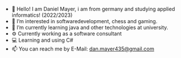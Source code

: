 - 👋 Hello! I am Daniel Mayer, i am from germany and studying applied informatics! (2022/2023)
- 👀 I’m interested in softwaredevelopment, chess and gaming.
- 🌱 I’m currently learning java and other technologies at university.
- ⚙️ Currently working as a software consultant
- 💻 Learning and using C# 
- 📫 You can reach me by E-Mail: dan.mayer435@gmail.com

<!---
Daniel-Ma22/Daniel-Ma22 is a ✨ special ✨ repository because its `README.md` (this file) appears on your GitHub profile.
You can click the Preview link to take a look at your changes.
--->
